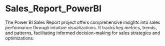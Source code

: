 # Sales_Report_PowerBI

The Power BI Sales Report project offers comprehensive insights into sales performance through intuitive visualizations. It tracks key metrics, trends, and patterns, facilitating informed decision-making for sales strategies and optimizations.
